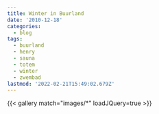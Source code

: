 ```yaml
---
title: Winter in Buurland
date: '2010-12-18'
categories:
  - blog
tags:
  - buurland
  - henry
  - sauna
  - totem
  - winter
  - zwembad
lastmod: '2022-02-21T15:49:02.679Z'
---
```

{{< gallery match="images/*" loadJQuery=true >}}